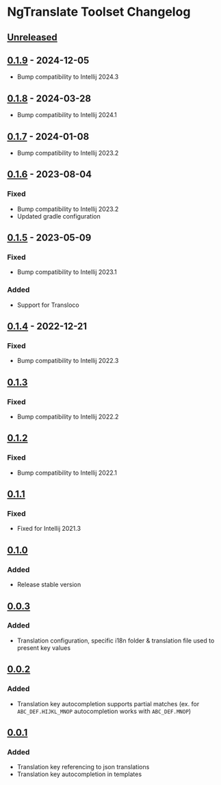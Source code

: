<!-- Keep a Changelog guide -> https://keepachangelog.com -->

# NgTranslate Toolset Changelog

## [Unreleased]

## [0.1.9] - 2024-12-05

- Bump compatibility to Intellij 2024.3

## [0.1.8] - 2024-03-28

- Bump compatibility to Intellij 2024.1

## [0.1.7] - 2024-01-08

- Bump compatibility to Intellij 2023.2

## [0.1.6] - 2023-08-04

### Fixed

- Bump compatibility to Intellij 2023.2
- Updated gradle configuration

## [0.1.5] - 2023-05-09

### Fixed

- Bump compatibility to Intellij 2023.1

### Added

- Support for Transloco

## [0.1.4] - 2022-12-21

### Fixed

- Bump compatibility to Intellij 2022.3

## [0.1.3]

### Fixed

- Bump compatibility to Intellij 2022.2

## [0.1.2]

### Fixed

- Bump compatibility to Intellij 2022.1

## [0.1.1]

### Fixed

- Fixed for Intellij 2021.3

## [0.1.0]

### Added

- Release stable version

## [0.0.3]

### Added

- Translation configuration, specific i18n folder & translation file used to present key values

## [0.0.2]

### Added

- Translation key autocompletion supports partial matches
  (ex. for `ABC_DEF.HIJKL_MNOP` autocompletion works with `ABC_DEF.MNOP`)

## [0.0.1]

### Added

- Translation key referencing to json translations
- Translation key autocompletion in templates

[Unreleased]: https://plugins.jetbrains.com/plugin/17450-ngtranslate-toolset/compare/v0.1.9...HEAD
[0.1.9]: https://plugins.jetbrains.com/plugin/17450-ngtranslate-toolset/compare/v0.1.8...v0.1.9
[0.1.8]: https://plugins.jetbrains.com/plugin/17450-ngtranslate-toolset/compare/v0.1.7...v0.1.8
[0.1.7]: https://plugins.jetbrains.com/plugin/17450-ngtranslate-toolset/compare/v0.1.6...v0.1.7
[0.1.6]: https://plugins.jetbrains.com/plugin/17450-ngtranslate-toolset/compare/v0.1.5...v0.1.6
[0.1.5]: https://plugins.jetbrains.com/plugin/17450-ngtranslate-toolset/compare/v0.1.4...v0.1.5
[0.1.4]: https://plugins.jetbrains.com/plugin/17450-ngtranslate-toolset/compare/v0.1.3...v0.1.4
[0.1.3]: https://plugins.jetbrains.com/plugin/17450-ngtranslate-toolset/compare/v0.1.2...v0.1.3
[0.1.2]: https://plugins.jetbrains.com/plugin/17450-ngtranslate-toolset/compare/v0.1.1...v0.1.2
[0.1.1]: https://plugins.jetbrains.com/plugin/17450-ngtranslate-toolset/compare/v0.1.0...v0.1.1
[0.1.0]: https://plugins.jetbrains.com/plugin/17450-ngtranslate-toolset/compare/v0.0.3...v0.1.0
[0.0.3]: https://plugins.jetbrains.com/plugin/17450-ngtranslate-toolset/compare/v0.0.2...v0.0.3
[0.0.2]: https://plugins.jetbrains.com/plugin/17450-ngtranslate-toolset/compare/v0.0.1...v0.0.2
[0.0.1]: https://plugins.jetbrains.com/plugin/17450-ngtranslate-toolset/commits/v0.0.1
